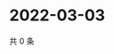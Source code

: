# 2022-03-03

共 0 条

<!-- BEGIN WEIBO -->
<!-- 最后更新时间 Thu Mar 03 2022 17:19:36 GMT+0800 (China Standard Time) -->

<!-- END WEIBO -->
